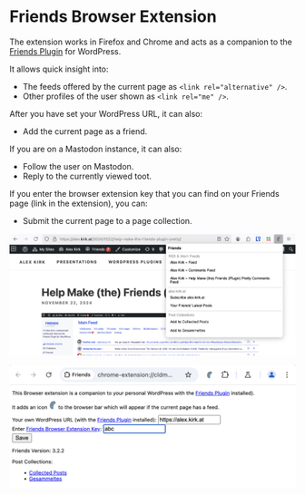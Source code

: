 # Friends Browser Extension

The extension works in Firefox and Chrome and acts as a companion to the  [Friends Plugin](https://wordpress.org/plugins/friends/) for WordPress.

It allows quick insight into:
- The feeds offered by the current page as `<link rel="alternative" />`.
- Other profiles of the user shown as `<link rel="me" />`.

After you have set your WordPress URL, it can also:
- Add the current page as a friend.

If you are on a Mastodon instance, it can also:
- Follow the user on Mastodon.
- Reply to the currently viewed toot.

If you enter the browser extension key that you can find on your Friends page (link in the extension), you can:
- Submit the current page to a page collection.

![Screenshot of the Extension](screenshot.png)

![Screenshot of Settings](screenshot2.png)

